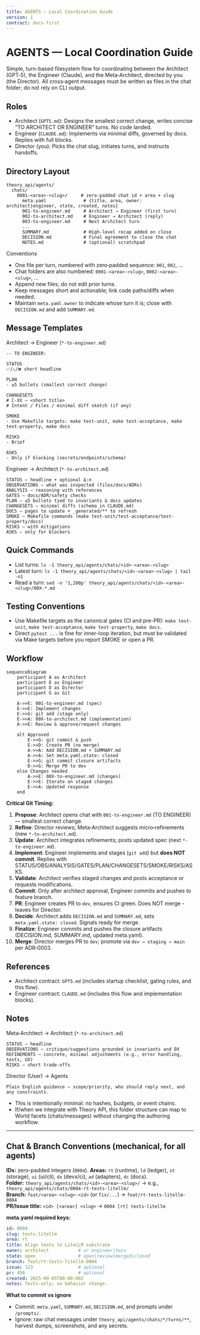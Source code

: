 ```yaml
---
title: AGENTS — Local Coordination Guide
version: 1
contract: docs-first
---
```


# AGENTS — Local Coordination Guide

Simple, turn-based filesystem flow for coordinating between the Architect (GPT‑5), the Engineer (Claude), and the Meta‑Architect, directed by you (the Director). All cross‑agent messages must be written as files in the chat folder; do not rely on CLI output.

## Roles
- Architect (`GPT5.md`): Designs the smallest correct change, writes concise “TO ARCHITECT OR ENGINEER” turns. No code landed.
- Engineer (`CLAUDE.md`): Implements via minimal diffs, governed by docs. Replies with full blocks.
- Director (you): Picks the chat slug, initiates turns, and instructs handoffs.

## Directory Layout
```
theory_api/agents/
  chats/
    0001-<area>-<slug>/     # zero-padded chat id + area + slug
      meta.yaml              # {title, area, owner: architect|engineer, state, created, notes}
      001-to-engineer.md     # Architect → Engineer (first turn)
      002-to-architect.md    # Engineer → Architect (reply)
      003-to-engineer.md     # Next Architect turn
      ...
      SUMMARY.md             # High‑level recap added on close
      DECISION.md            # Final agreement to close the chat
      NOTES.md               # (optional) scratchpad
```

Conventions
- One file per turn, numbered with zero‑padded sequence: `001`, `002`, ...
- Chat folders are also numbered: `0001-<area>-<slug>`, `0002-<area>-<slug>`, ...
- Append new files; do not edit prior turns.
- Keep messages short and actionable; link code paths/diffs when needed.
- Maintain `meta.yaml.owner` to indicate whose turn it is; close with `DECISION.md` and add `SUMMARY.md`.

## Message Templates

Architect → Engineer (`*-to-engineer.md`)
```
-- TO ENGINEER:

STATUS
✅/⚠️/❌ short headline

PLAN
- ≤5 bullets (smallest correct change)

CHANGESETS
# C-XX — <short title>
# Intent / Files / minimal diff sketch (if any)

SMOKE
- Use Makefile targets: make test-unit, make test-acceptance, make test-property, make docs

RISKS
- Brief

ASKS
- Only if blocking (secrets/endpoints/schema)
```

Engineer → Architect (`*-to-architect.md`)
```
STATUS — headline + optional Δ:n
OBSERVATIONS — what was inspected (files/docs/ADRs)
ANALYSIS — reasoning with references
GATES — docs/ADR/safety checks
PLAN — ≤5 bullets tied to invariants & docs updates
CHANGESETS — minimal diffs (schema in CLAUDE.md)
DOCS — pages to update + _generated/** to refresh
SMOKE — Makefile commands (make test-unit/test-acceptance/test-property/docs)
RISKS — with mitigations
ASKS — only for blockers
```

## Quick Commands
- List turns: `ls -1 theory_api/agents/chats/<id>-<area>-<slug>`
- Latest turn: `ls -1 theory_api/agents/chats/<id>-<area>-<slug> | tail -n1`
- Read a turn: `sed -n '1,200p' theory_api/agents/chats/<id>-<area>-<slug>/00X-*.md`

## Testing Conventions
- Use Makefile targets as the canonical gates (CI and pre-PR): `make test-unit`, `make test-acceptance`, `make test-property`, `make docs`.
- Direct `pytest ...` is fine for inner-loop iteration, but must be validated via Make targets before you report SMOKE or open a PR.

## Workflow

```mermaid
sequenceDiagram
    participant A as Architect  
    participant E as Engineer
    participant D as Director
    participant G as Git
    
    A->>E: 001-to-engineer.md (spec)
    E->>E: Implement changes
    E->>G: git add (stage only)
    E->>A: 00X-to-architect.md (implementation)
    A->>E: Review & approve/request changes
    
    alt Approved
        E->>G: git commit & push
        E->>D: Create PR (no merge)
        A->>A: Add DECISION.md + SUMMARY.md
        A->>A: Set meta.yaml.state: closed
        E->>G: git commit closure artifacts
        D->>G: Merge PR to dev
    else Changes needed
        A->>E: 00X-to-engineer.md (changes)
        E->>E: Iterate on staged changes
        E->>A: Updated response
    end
```

**Critical Git Timing:**
1) **Propose**: Architect opens chat with `001-to-engineer.md` (TO ENGINEER) — smallest correct change.
2) **Refine**: Director reviews; Meta‑Architect suggests micro‑refinements (new `*-to-architect.md`).
3) **Update**: Architect integrates refinements; posts updated spec (next `*-to-engineer.md`).
4) **Implement**: Engineer implements and stages (`git add`) but **does NOT commit**. Replies with STATUS/OBS/ANALYSIS/GATES/PLAN/CHANGESETS/SMOKE/RISKS/ASKS.
5) **Validate**: Architect verifies staged changes and posts acceptance or requests modifications.
6) **Commit**: Only after architect approval, Engineer commits and pushes to feature branch.
7) **PR**: Engineer creates PR to `dev`, ensures CI green. Does NOT merge - leaves for Director.
8) **Decide**: Architect adds `DECISION.md` and `SUMMARY.md`, sets `meta.yaml.state: closed`. Signals ready for merge.
9) **Finalize**: Engineer commits and pushes the closure artifacts (DECISION.md, SUMMARY.md, updated meta.yaml).
10) **Merge**: Director merges PR to `dev`; promote via `dev → staging → main` per ADR‑0003.

## References
- Architect contract: `GPT5.md` (includes startup checklist, gating rules, and this flow).
- Engineer contract: `CLAUDE.md` (includes this flow and implementation blocks).

## Notes
Meta‑Architect → Architect (`*-to-architect.md`)
```
STATUS — headline
OBSERVATIONS — critique/suggestions grounded in invariants and DX
REFINEMENTS — concrete, minimal adjustments (e.g., error handling, tests, UX)
RISKS — short trade‑offs
```

Director (User) → Agents
```
Plain English guidance — scope/priority, who should reply next, and any constraints.
```
- This is intentionally minimal: no hashes, budgets, or event chains.
- If/when we integrate with Theory API, this folder structure can map to World facets (chats/messages) without changing the authoring workflow.

---

## Chat & Branch Conventions (mechanical, for all agents)

**IDs:** zero-padded integers (`0004`). **Areas:** `rt` (runtime), `ld` (ledger), `st` (storage), `ui` (ui/cli), `dx` (devx/ci), `ad` (adapters), `dc` (docs).  
**Folder:** `theory_api/agents/chats/<id>-<area>-<slug>/` → e.g., `theory_api/agents/chats/0004-rt-tests-litellm/`  
**Branch:** `feat/<area>-<slug>-<id>` (or `fix/...`) → `feat/rt-tests-litellm-0004`  
**PR/Issue title:** `<id> [<area>] <slug>` → `0004 [rt] tests-litellm`

**meta.yaml required keys:**
```yaml
id: 0004
slug: tests-litellm
area: rt
title: Align tests to LiteLLM substrate
owner: architect           # or engineer|twin
state: open                # open|review|merged|closed
branch: feat/rt-tests-litellm-0004
issue: 123                 # optional
pr: 456                    # optional
created: 2025-09-05T00:00:00Z
notes: Tests-only; no behavior change.
```

**What to commit vs ignore**
- Commit: `meta.yaml`, `SUMMARY.md`, `DECISION.md`, and prompts under `/prompts/`.
- Ignore: raw chat messages under `theory_api/agents/chats/*/turns/**`, harvest dumps, screenshots, and any secrets.
